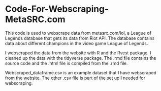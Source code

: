 # Code-For-Webscraping-MetaSRC.com

This code is used to webscrape data from metasrc.com/lol, a League of Legends database that gets its data from Riot API. The database contains data about different champions in the video game League of Legends. 

I webscraped the data from the website with R and the Rvest package. I cleaned up the data with the tidyverse package. The .rmd file contains the source code and the .html file is compiled from the .rmd file. 

Webscraped_dataframe.csv is an example dataset that I have webscraped from the website. The other .csv file is part of the set up I needed for webscraping. 
